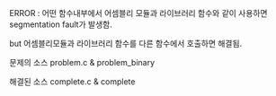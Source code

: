 
ERROR : 어떤 함수내부에서 어셈블리 모듈과 라이브러리 함수와 같이 사용하면 segmentation fault가 발생함. 

but 어셈블리모듈과 라이브러리 함수를 다른 함수에서 호출하면 해결됨. 

문제의 소스 problem.c & problem_binary 

해결된 소스 complete.c & complete
